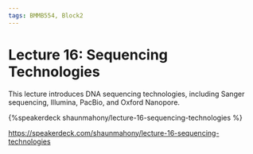 ```yaml
---
tags: BMMB554, Block2
---
```


# Lecture 16: Sequencing Technologies

This lecture introduces DNA sequencing technologies, including Sanger sequencing, Illumina, PacBio, and Oxford Nanopore. 


{%speakerdeck shaunmahony/lecture-16-sequencing-technologies %}

https://speakerdeck.com/shaunmahony/lecture-16-sequencing-technologies

